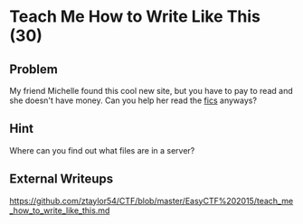 # Teach Me How to Write Like This (30)

## Problem

My friend Michelle found this cool new site, but you have to pay to read and she doesn't have money. Can you help her read the [fics](https://www.easyctf.com/static/problems/fandoms/index.html) anyways?

## Hint

Where can you find out what files are in a server?

## External Writeups

https://github.com/ztaylor54/CTF/blob/master/EasyCTF%202015/teach_me_how_to_write_like_this.md
